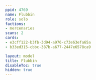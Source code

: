 ```yaml
---
ppid: 4769
name: Flubbin
role: solo
factions:
- mercenaries
scans: 2
cards:
- e3cff122-b3fb-3d94-a976-c73e63efa65a
- b33ed315-cbbc-387b-a677-2447e6578ca9

layout: model
title: Flubbin
disableToc: true
hidden: true
---
```

